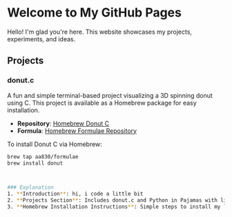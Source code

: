 # Welcome to My GitHub Pages

Hello! I'm glad you're here. This website showcases my projects, experiments, and ideas.

## Projects

### donut.c
A fun and simple terminal-based project visualizing a 3D spinning donut using C. This project is available as a Homebrew package for easy installation.

- **Repository**: [Homebrew Donut C](https://github.com/aa830/homebrew-donut.c)
- **Formula**: [Homebrew Formulae Repository](https://github.com/aaravdarbari/homebrew-formulae)

To install Donut C via Homebrew:
```bash
brew tap aa830/formulae
brew install donut



### Explanation
1. **Introduction**: hi, i code a little bit
2. **Projects Section**: Includes donut.c and Python in Pajamas with links to the repositories.
3. **Homebrew Installation Instructions**: Simple steps to install my `donut.c` project via Homebrew.

